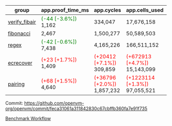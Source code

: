 | group | app.proof_time_ms | app.cycles | app.cells_used | leaf.proof_time_ms | leaf.cycles | leaf.cells_used |
| -- | -- | -- | -- | -- | -- | -- |
| [verify_fibair](https://github.com/openvm-org/openvm/blob/benchmark-results/benchmarks-pr/1647/verify_fibair-feca31061a311842830c67cbffb360fa7e91f735.md) |<span style='color: green'>(-44 [-3.6%])</span> 1,162 |  334,047 |  17,676,158 |- | - | - |
| [fibonacci](https://github.com/openvm-org/openvm/blob/benchmark-results/benchmarks-pr/1647/fibonacci-feca31061a311842830c67cbffb360fa7e91f735.md) | 2,467 |  1,500,277 |  50,589,503 |- | - | - |
| [regex](https://github.com/openvm-org/openvm/blob/benchmark-results/benchmarks-pr/1647/regex-feca31061a311842830c67cbffb360fa7e91f735.md) |<span style='color: green'>(-42 [-0.6%])</span> 7,438 |  4,165,226 |  166,511,152 |- | - | - |
| [ecrecover](https://github.com/openvm-org/openvm/blob/benchmark-results/benchmarks-pr/1647/ecrecover-feca31061a311842830c67cbffb360fa7e91f735.md) |<span style='color: red'>(+23 [+1.7%])</span> 1,409 | <span style='color: red'>(+20412 [+7.1%])</span> 309,859 | <span style='color: red'>(+672913 [+4.7%])</span> 15,143,099 |- | - | - |
| [pairing](https://github.com/openvm-org/openvm/blob/benchmark-results/benchmarks-pr/1647/pairing-feca31061a311842830c67cbffb360fa7e91f735.md) |<span style='color: red'>(+68 [+1.5%])</span> 4,640 | <span style='color: red'>(+36796 [+2.0%])</span> 1,857,232 | <span style='color: red'>(+1223114 [+1.3%])</span> 97,055,521 |- | - | - |


Commit: https://github.com/openvm-org/openvm/commit/feca31061a311842830c67cbffb360fa7e91f735

[Benchmark Workflow](https://github.com/openvm-org/openvm/actions/runs/15028790127)
